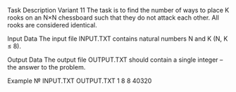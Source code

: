Task Description
Variant 11
The task is to find the number of ways to place K rooks on an N×N chessboard such that they do not attack each other. All rooks are considered identical.

Input Data
The input file INPUT.TXT contains natural numbers N and K (N, K ≤ 8).

Output Data
The output file OUTPUT.TXT should contain a single integer – the answer to the problem.

Example
№	INPUT.TXT	OUTPUT.TXT
1	8 8	40320
